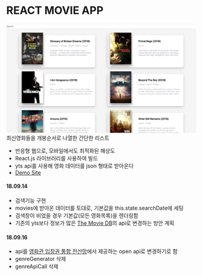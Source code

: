 # REACT MOVIE APP
![Main](./img/mainImg.png)
최신영화들을 개봉순서로 나열한 간단한 리스트 
- 반응형 웹으로, 모바일에서도 최적화된 해상도
- React.js 라이브러리를 사용하여 빌드
- yts api를 사용해 영화 데이터를 json 형태로 받아온다
- [Demo Site](https://hth225.github.io/movie_app/)

#### 18.09.14
- 검색기능 구현
- movies에 받아온 데이터를 토대로, 기본값을 this.state.searchDate에 세팅
- 검색창이 비었을 경우 기본값(모든 영화목록)을 렌더링함
- 기존의 yts보다 정보가 많은 [The Movie DB](https://www.themoviedb.org/)의 api로 변경하는 방안 계획

#### 18.09.16
- api를 [영화관 입장권 통합 전산망](http://www.kobis.or.kr/kobisopenapi/homepg/apiservice/searchServiceInfo.do)에서 제공하는 open api로 변경하기로 함
- genreGenerator 삭제
- genreApiCall 삭제

